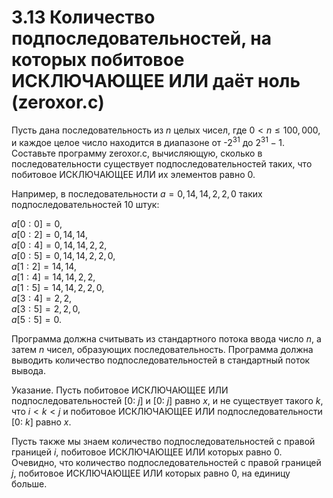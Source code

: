 # 3.13 Количество подпоследовательностей, на которых побитовое ИСКЛЮЧАЮЩЕЕ ИЛИ даёт ноль (zeroxor.c)
Пусть дана последовательность из $n$ целых чисел, где $0 < n \le 100,000$, и каждое целое число находится в диапазоне от -$2^{31}$ до $2^{31} - 1$. Составьте программу zeroxor.c, вычисляющую, сколько в последовательности существует подпоследовательностей таких, что побитовое ИСКЛЮЧАЮЩЕЕ ИЛИ их элементов равно $0$.

Например, в последовательности $a = {0,14,14,2, 2,0}$ таких подпоследовательностей $10$ штук:

$a[0 : 0 ] = {0}$,  
$a[0 : 2 ] = {0,14,14}$,  
$a[0 : 4 ] = {0,14,14,2,2 }$,  
$a[0 : 5 ] = {0,14,14,2,2, 0}$,  
$a[1 : 2 ] = {14,14}$,  
$a[1 : 4 ] = {14,14,2,2}$,  
$a[1 : 5 ] = {14,14,2,2,0 }$,  
$a[3 : 4 ] = {2,2}$,  
$a[3 : 5 ] = {2,2,0}$,  
$a[5 : 5 ] = {0}$.

Программа должна считывать из стандартного потока ввода число $n$, а затем $n$ чисел, образующих последовательность. Программа должна выводить количество подпоследовательностей в стандартный поток вывода.

Указание. Пусть побитовое ИСКЛЮЧАЮЩЕЕ ИЛИ подпоследовательностей [$0 :$ $j$] и [$0 :$ $j$] равно $x$, и не существует такого $k$, что $i < k < j$ и побитовое ИСКЛЮЧАЮЩЕЕ ИЛИ подпоследовательности [$0 :$ $k$] равно $x$.

Пусть также мы знаем количество подпоследовательностей с правой границей $i$, побитовое ИСКЛЮЧАЮЩЕЕ ИЛИ которых равно $0$. Очевидно, что количество подпоследовательностей с правой границей $j$, побитовое ИСКЛЮЧАЮЩЕЕ ИЛИ которых равно $0$, на единицу больше. 
